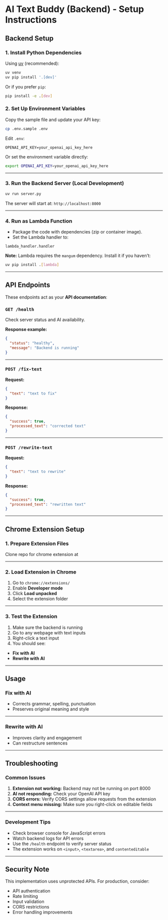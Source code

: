 # AI Text Buddy (Backend) - Setup Instructions

## Backend Setup

### 1. Install Python Dependencies

Using [uv](https://github.com/astral-sh/uv) (recommended):

```bash
uv venv
uv pip install '.[dev]'
```

Or if you prefer `pip`:

```bash
pip install -e .[dev]
```

### 2. Set Up Environment Variables

Copy the sample file and update your API key:

```bash
cp .env.sample .env
```

Edit `.env`:

```env
OPENAI_API_KEY=your_openai_api_key_here
```

Or set the environment variable directly:

```bash
export OPENAI_API_KEY=your_openai_api_key_here
```

---

### 3. Run the Backend Server (Local Development)

```bash
uv run server.py
```

The server will start at: `http://localhost:8000`

---

### 4. Run as Lambda Function

* Package the code with dependencies (zip or container image).
* Set the Lambda handler to:

```
lambda_handler.handler
```

**Note:**
Lambda requires the `mangum` dependency. Install it if you haven’t:

```bash
uv pip install .[lambda]
```

---

## API Endpoints

These endpoints act as your **API documentation**:

### `GET /health`

Check server status and AI availability.

**Response example:**

```json
{
  "status": "healthy",
  "message": "Backend is running"
}
```

---

### `POST /fix-text`

**Request:**

```json
{
  "text": "text to fix"
}
```

**Response:**

```json
{
  "success": true,
  "processed_text": "corrected text"
}
```

---

### `POST /rewrite-text`

**Request:**

```json
{
  "text": "text to rewrite"
}
```

**Response:**

```json
{
  "success": true,
  "processed_text": "rewritten text"
}
```

---

## Chrome Extension Setup

### 1. Prepare Extension Files

Clone repo for chrome extension at <TODO>

---

### 2. Load Extension in Chrome

1. Go to `chrome://extensions/`
2. Enable **Developer mode**
3. Click **Load unpacked**
4. Select the extension folder

---

### 3. Test the Extension

1. Make sure the backend is running
2. Go to any webpage with text inputs
3. Right-click a text input
4. You should see:

* **Fix with AI**
* **Rewrite with AI**

---

## Usage

### Fix with AI

* Corrects grammar, spelling, punctuation
* Preserves original meaning and style

---

### Rewrite with AI

* Improves clarity and engagement
* Can restructure sentences


---

## Troubleshooting

### Common Issues

1. **Extension not working:** Backend may not be running on port 8000
2. **AI not responding:** Check your OpenAI API key
3. **CORS errors:** Verify CORS settings allow requests from the extension
4. **Context menu missing:** Make sure you right-click on editable fields

---

### Development Tips

* Check browser console for JavaScript errors
* Watch backend logs for API errors
* Use the `/health` endpoint to verify server status
* The extension works on `<input>`, `<textarea>`, and `contenteditable`

---

## Security Note

This implementation uses unprotected APIs. For production, consider:

* API authentication
* Rate limiting
* Input validation
* CORS restrictions
* Error handling improvements
